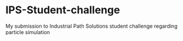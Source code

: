 # IPS-Student-challenge
My submission to Industrial Path Solutions student challenge regarding particle simulation
